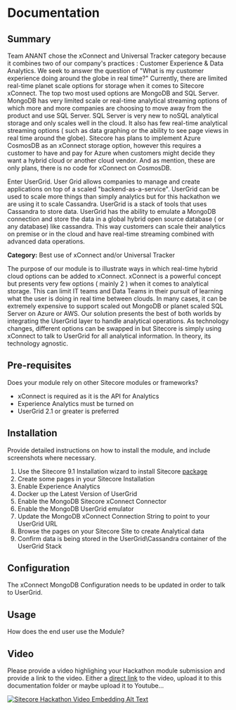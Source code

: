 # Documentation


## Summary

Team ANANT chose the xConnect and Universal Tracker category because it combines two of our company's practices : Customer Experience & Data Analytics.  We seek to answer the question of "What is my customer experience doing around the globe in real time?" Currently, there are limited real-time planet scale options for storage when it comes to Sitecore xConnect.  The top two most used options are MongoDB and SQL Server.  MongoDB has very limited scale or real-time analytical streaming options of which more and more companies are choosing to move away from the product and use SQL Server.  SQL Server is very new to noSQL analytical storage and only scales well in the cloud.  It also has few real-time analytical streaming options ( such as data graphing or the ability to see page views in real time around the globe).  Sitecore has plans to implement Azure CosmosDB as an xConnect storage option, however this requires a customer to have and pay for Azure when customers might decide they want a hybrid cloud or another cloud vendor.  And as mention, these are only plans, there is no code for xConnect on CosmosDB.

Enter UserGrid.  User Grid allows companies to manage and create applications on top of a scaled "backend-as-a-service".  UserGrid can be used to scale more things than simply analytics but for this hackathon we are using it to scale Cassandra.  UserGrid is a stack of tools that uses Cassandra to store data.  UserGrid has the ability to emulate a MongoDB connection and store the data in a global hybrid open source database ( or any database) like cassandra.  This way customers can scale their analytics on premise or in the cloud and have real-time streaming combined with advanced data operations.

**Category:** Best use of xConnect and/or Universal Tracker

The purpose of our module is to illustrate ways in which real-time hybrid cloud options can be added to xConnect.  xConnect is a powerful concept but presents very few options ( mainly 2 ) when it comes to analytical storage.  This can limit IT teams and Data Teams in their pursuit of learning what the user is doing in real time between clouds.  In many cases, it can be extremely expensive to support scaled out MongoDB or planet scaled SQL Server on Azure or AWS.  Our solution presents the best of both worlds by integrating the UserGrid layer to handle analytical operations.  As technology changes, different options can be swapped in but Sitecore is simply using xConnect to talk to UserGrid for all analytical information.  In theory, its technology agnostic. 
 

## Pre-requisites

Does your module rely on other Sitecore modules or frameworks?

- xConnect is required as it is the API for Analytics 
- Experience Analytics must be turned on
- UserGrid 2.1 or greater is preferred 

## Installation

Provide detailed instructions on how to install the module, and include screenshots where necessary.

1. Use the Sitecore 9.1 Installation wizard to install Sitecore [package](https://dev.sitecore.net/Downloads/Sitecore_Experience_Platform/91/Sitecore_Experience_Platform_91_Initial_Release.aspx)
2. Create some pages in your Sitecore Installation 
3. Enable Experience Analytics
4. Docker up the Latest Version of UserGrid
5. Enable the MongoDB Sitecore xConnect Connector
6. Enable the MongoDB UserGrid emulator 
7. Update the MongoDB xConnect Connection String to point to your UserGrid URL
8. Browse the pages on your Sitecore Site to create Analytical data
9. Confirm data is being stored in the UserGrid\Cassandra container of the UserGrid Stack

## Configuration

The xConnect MongoDB Configuration needs to be updated in order to talk to UserGrid.


## Usage

How does the end user use the Module?


## Video

Please provide a video highlighing your Hackathon module submission and provide a link to the video. Either a [direct link](https://www.youtube.com/watch?v=EpNhxW4pNKk) to the video, upload it to this documentation folder or maybe upload it to Youtube...

[![Sitecore Hackathon Video Embedding Alt Text](https://img.youtube.com/vi/EpNhxW4pNKk/0.jpg)](https://www.youtube.com/watch?v=EpNhxW4pNKk)
